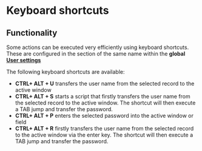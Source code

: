 # Keyboard shortcuts

## Functionality

Some actions can be executed very efficiently using keyboard shortcuts. These are configured in the
section of the same name within the **global
[User settings](/docs/passwordsecure/9.2/passwordsecure/configuration/advanced_view/mainmenu/user_settings/user_settings.md)**

The following keyboard shortcuts are available:

- **CTRL+ ALT + U** transfers the user name from the selected record to the active window
- **CTRL+ ALT + S** starts a script that firstly transfers the user name from the selected record to
  the active window. The shortcut will then execute a TAB jump and transfer the password.
- **CTRL+ ALT + P** enters the selected password into the active window or field
- **CTRL+ ALT + R** firstly transfers the user name from the selected record to the active window
  via the enter key. The shortcut will then execute a TAB jump and transfer the password.
